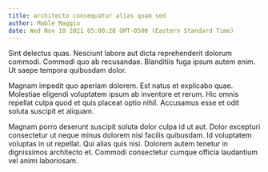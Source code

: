```yaml
---
title: architecto consequatur alias quam sed
author: Mable Maggio
date: Wed Nov 10 2021 05:00:28 GMT-0500 (Eastern Standard Time)
---
```

Sint delectus quas. Nesciunt labore aut dicta reprehenderit dolorum commodi. Commodi quo ab recusandae. Blanditiis fuga ipsum autem enim. Ut saepe tempora quibusdam dolor.

 Magnam impedit quo aperiam dolorem. Est natus et explicabo quae. Molestiae eligendi voluptatem ipsum ab inventore et rerum. Hic omnis repellat culpa quod et quis placeat optio nihil. Accusamus esse et odit soluta suscipit et aliquam.

 Magnam porro deserunt suscipit soluta dolor culpa id ut aut. Dolor excepturi consectetur ut neque minus dolorem nisi facilis quibusdam. Id voluptatem voluptas in ut repellat. Qui alias quis nisi. Dolorem autem tenetur in dignissimos architecto et. Commodi consectetur cumque officia laudantium vel animi laboriosam.